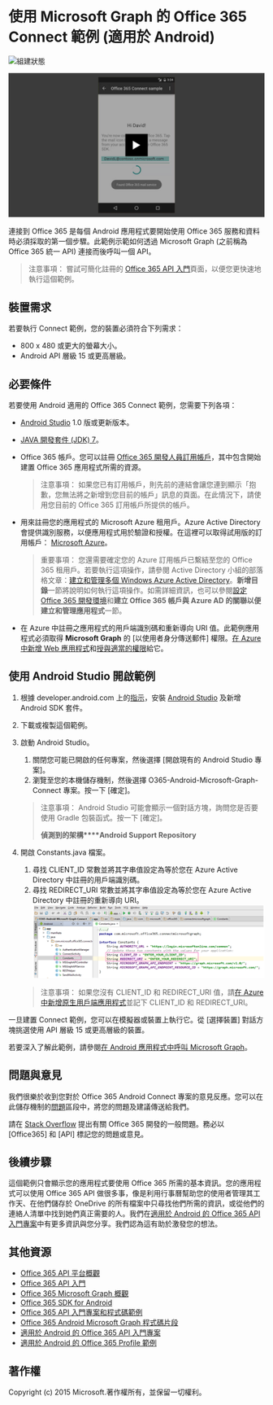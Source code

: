 # 使用 Microsoft Graph 的 Office 365 Connect 範例 (適用於 Android)

![組建狀態](https://ricalo.visualstudio.com/_apis/public/build/definitions/06256fa7-d8e5-4ca0-8639-7c00eb6f1fe9/7/badge)

[ ![Office 365 Connect 範例](../readme-images/O365-Android-Connect-video_play_icon.png)](https://www.youtube.com/watch?v=3IQIDFrqhY4 "按一下以查看執行中的範例")

連接到 Office 365 是每個 Android 應用程式要開始使用 Office 365 服務和資料時必須採取的第一個步驟。此範例示範如何透過 Microsoft Graph (之前稱為 Office 365 統一 API) 連接而後呼叫一個 API。
> 注意事項： 嘗試可簡化註冊的 [Office 365 API 入門](http://dev.office.com/getting-started/office365apis?platform=option-android#setup)頁面，以便您更快速地執行這個範例。

## 裝置需求

若要執行 Connect 範例，您的裝置必須符合下列需求：

* 800 x 480 或更大的螢幕大小。
* Android API 層級 15 或更高層級。
 
## 必要條件

若要使用 Android 適用的 Office 365 Connect 範例，您需要下列各項：

* [Android Studio](http://developer.android.com/sdk/index.html) 1.0 版或更新版本。
* [JAVA 開發套件 (JDK) 7](http://www.oracle.com/technetwork/java/javase/downloads/jdk7-downloads-1880260.html)。
* Office 365 帳戶。您可以註冊 [Office 365 開發人員訂用帳戶](https://profile.microsoft.com/RegSysProfileCenter/wizardnp.aspx?wizid=14b845d0-938c-45af-b061-f798fbb4d170)，其中包含開始建置 Office 365 應用程式所需的資源。

    > 注意事項： 如果您已有訂用帳戶，則先前的連結會讓您連到顯示「抱歉，您無法將之新增到您目前的帳戶」訊息的頁面。在此情況下，請使用您目前的 Office 365 訂用帳戶所提供的帳戶。
* 用來註冊您的應用程式的 Microsoft Azure 租用戶。Azure Active Directory 會提供識別服務，以便應用程式用於驗證和授權。在這裡可以取得試用版的訂用帳戶： [Microsoft Azure](https://account.windowsazure.com/SignUp)。

     > 重要事項： 您還需要確定您的 Azure 訂用帳戶已繫結至您的 Office 365 租用戶。若要執行這項操作，請參閱 Active Directory 小組的部落格文章：[建立和管理多個 Windows Azure Active Directory](http://blogs.technet.com/b/ad/archive/2013/11/08/creating-and-managing-multiple-windows-azure-active-directories.aspx)。**新增目錄**一節將說明如何執行這項操作。如需詳細資訊，也可以參閱[設定 Office 365 開發環境](https://msdn.microsoft.com/office/office365/howto/setup-development-environment#bk_CreateAzureSubscription)和**建立 Office 365 帳戶與 Azure AD 的關聯以便建立和管理應用程式**一節。
      
* 在 Azure 中註冊之應用程式的用戶端識別碼和重新導向 URI 值。此範例應用程式必須取得 **Microsoft Graph** 的 [以使用者身分傳送郵件] 權限。[在 Azure 中新增 Web 應用程式](https://msdn.microsoft.com/office/office365/HowTo/add-common-consent-manually#bk_RegisterNativeApp)和[授與適當的權限](https://github.com/OfficeDev/O365-Android-Microsoft-Graph-Connect/wiki/Grant-permissions-to-the-Connect-application-in-Azure)給它。

## 使用 Android Studio 開啟範例

1. 根據 developer.android.com 上的[指示](http://developer.android.com/sdk/installing/adding-packages.html)，安裝 [Android Studio](http://developer.android.com/sdk/index.html) 及新增 Android SDK 套件。
2. 下載或複製這個範例。
3. 啟動 Android Studio。
	1. 關閉您可能已開啟的任何專案，然後選擇 [開啟現有的 Android Studio 專案]。
	2. 瀏覽至您的本機儲存機制，然後選擇 O365-Android-Microsoft-Graph-Connect 專案。按一下 [確定]。
	
	> 注意事項： Android Studio 可能會顯示一個對話方塊，詢問您是否要使用 Gradle 包裝函式。按一下 [確定]。
	> 
	> **偵測到的架構****Android Support Repository**
4. 開啟 Constants.java 檔案。
	1. 尋找 CLIENT_ID 常數並將其字串值設定為等於您在 Azure Active Directory 中註冊的用戶端識別碼。
	2. 尋找 REDIRECT_URI 常數並將其字串值設定為等於您在 Azure Active Directory 中註冊的重新導向 URI。
	![Office 365 Connect 範例](../readme-images/O365-Android-Connect-Constants.png "Constants 檔案中的用戶端識別碼和重新導向 URI 值")

    > 注意事項： 如果您沒有 CLIENT_ID 和 REDIRECT_URI 值，請[在 Azure 中新增原生用戶端應用程式](https://msdn.microsoft.com/zh-tw/library/azure/dn132599.aspx#BKMK_Adding)並記下 CLIENT_ID 和 REDIRECT_URI。

一旦建置 Connect 範例，您可以在模擬器或裝置上執行它。從 [選擇裝置] 對話方塊挑選使用 API 層級 15 或更高層級的裝置。

若要深入了解此範例，請參閱[在 Android 應用程式中呼叫 Microsoft Graph](https://graph.microsoft.io/zh-tw/docs/platform/android)。

## 問題與意見

我們很樂於收到您對於 Office 365 Android Connect 專案的意見反應。您可以在此儲存機制的[問題](https://github.com/OfficeDev/O365-Android-Microsoft-Graph-Connect/issues)區段中，將您的問題及建議傳送給我們。

請在 [Stack Overflow](http://stackoverflow.com/questions/tagged/Office365+API) 提出有關 Office 365 開發的一般問題。務必以 [Office365] 和 [API] 標記您的問題或意見。

## 後續步驟

這個範例只會顯示您的應用程式要使用 Office 365 所需的基本資訊。您的應用程式可以使用 Office 365 API 做很多事，像是利用行事曆幫助您的使用者管理其工作天、在他們儲存於 OneDrive 的所有檔案中只尋找他們所需的資訊，或從他們的連絡人清單中找到她們真正需要的人。我們在[適用於 Android 的 Office 365 API 入門專案](https://github.com/officedev/O365-Android-Start/)中有更多資訊與您分享。我們認為這有助於激發您的想法。
  
## 其他資源

* [Office 365 API 平台概觀](https://msdn.microsoft.com/office/office365/howto/platform-development-overview)
* [Office 365 API 入門](http://dev.office.com/getting-started/office365apis)
* [Office 365 Microsoft Graph 概觀](http://graph.microsoft.io)
* [Office 365 SDK for Android](https://github.com/OfficeDev/Office-365-SDK-for-Android)
* [Office 365 API 入門專案和程式碼範例](https://msdn.microsoft.com/office/office365/howto/starter-projects-and-code-samples)
* [Office 365 Android Microsoft Graph 程式碼片段](https://github.com/OfficeDev/O365-Android-Microsoft-Graph-Snippets)
* [適用於 Android 的 Office 365 API 入門專案](https://github.com/OfficeDev/O365-Android-Start)
* [適用於 Android 的 Office 365 Profile 範例](https://github.com/OfficeDev/O365-Android-Profile)


## 著作權
Copyright (c) 2015 Microsoft.著作權所有，並保留一切權利。
